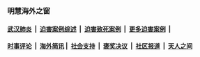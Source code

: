 
### 明慧海外之窗

####  [武汉肺炎](indexes/365.md?t=03231200) &nbsp;|&nbsp;  [迫害案例综述](indexes/328.md?t=03231200) &nbsp;|&nbsp; [迫害致死案例](indexes/277.md?t=03231200)  &nbsp;|&nbsp; [更多迫害案例](indexes/81.md?t=03231200)  &nbsp;|&nbsp; 
####  [时事评论](indexes/19.md?t=03231200) &nbsp;|&nbsp; [海外简讯](indexes/245.md?t=03231200)&nbsp;|&nbsp;  [社会支持](indexes/140.md?t=03231200) &nbsp;|&nbsp; [褒奖决议](indexes/282.md?t=03231200) &nbsp;|&nbsp; [社区报道](indexes/91.md?t=03231200)  &nbsp;|&nbsp; [天人之间](indexes/78.md?t=03231200) 

